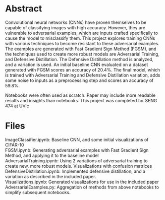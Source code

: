 # Abstract

Convolutional neural networks (CNNs) have proven themselves to be capable of classifying images with high accuracy. However,
they are vulnerable to adversarial examples, which are inputs crafted
specifically to cause the model to misclassify them. This project explores
training CNNs with various techniques to become resistant to these adversarial examples. The examples are generated with Fast Gradient Sign
Method (FGSM), and the techniques used to create more robust models
are Adversarial Training, and Defensive Distillation. The Defensive Distillation method is analyzed, and a variation is used. An initial baseline
CNN evaluated on a dataset generated with FGSM scores an accuracy of
20.4%. The final model, which is trained with Adversarial Training and
Defensive Distillation variation, adds some noise to inputs as a preprocessing step and scores an accuracy of 59.8%.

Notebooks were often used as scratch. Paper may include more readable results and insights than notebooks. 
This project was completed for SENG 474 at UVic

# Files
ImageClassifier.ipynb: Baseline CNN, and some initial visualizations of CIFAR-10  
FGSM.ipynb: Generating adversarial examples with Fast Gradient Sign Method, and applying it to the baseline model  
AdversarialTraining.ipynb: Using 2 variations of adversarial training to create new, more robust models. Visualizations with confusion matrices  
DefensiveDistillation.ipynb: Implemented defensive distillation, and a variation as described in the included paper.  
Visualizations.ipynb: Generated visualizations for use in the included paper  
AdversarialExamples.py: Aggregation of methods from above notebooks to simplify subsequent notebooks.

